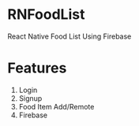 # RNFoodList
React Native Food List Using Firebase

# Features
1. Login
2. Signup
3. Food Item Add/Remote
4. Firebase
